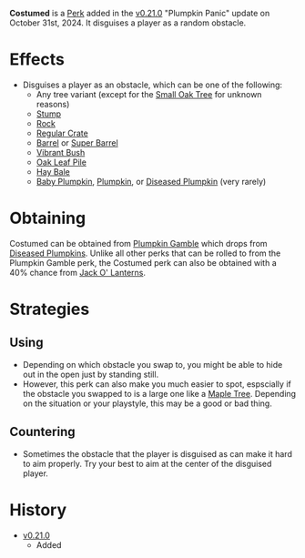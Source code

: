 <Event />

**Costumed** is a [Perk](/perks) added in the [v0.21.0](https://github.com/HasangerGames/suroi/releases/tag/v0.21.0) "Plumpkin Panic" update on October 31st, 2024. It disguises a player as a random obstacle.

# Effects
- Disguises a player as an obstacle, which can be one of the following: 
  - Any tree variant (except for the [Small Oak Tree](/obstacles/small_oak_tree) for unknown reasons)
  - [Stump](/obstacles/stump)
  - [Rock](/obstacles/rock)
  - [Regular Crate](/obstacles/regular_crate)
  - [Barrel](/obstacles/barrel) or [Super Barrel](/obstacles/super_barrel)
  - [Vibrant Bush](/obstacles/vibrant_bush)
  - [Oak Leaf Pile](/obstacles/oak_leaf_pile)
  - [Hay Bale](/obstacles/hay_bale)
  - [Baby Plumpkin](/obstacles/baby_plumpkin), [Plumpkin](/obstacles/plumpkin), or [Diseased Plumpkin](/obstacles/diseased_plumpkin) (very rarely)

# Obtaining
Costumed can be obtained from [Plumpkin Gamble](/perks/lets_go_gambling) which drops from [Diseased Plumpkins](/obstacles/diseased_plumpkin). Unlike all other perks that can be rolled to from the Plumpkin Gamble perk, the Costumed perk can also be obtained with a 40% chance from [Jack O' Lanterns](/obstacles/jack_o_lantern).

# Strategies
## Using
- Depending on which obstacle you swap to, you might be able to hide out in the open just by standing still.
- However, this perk can also make you much easier to spot, espscially if the obstacle you swapped to is a large one like a [Maple Tree](/obstacles/maple_tree). Depending on the situation or your playstyle, this may be a good or bad thing.

## Countering
- Sometimes the obstacle that the player is disguised as can make it hard to aim properly. Try your best to aim at the center of the disguised player.

# History
- [v0.21.0](https://github.com/HasangerGames/suroi/releases/tag/v0.21.0)
  - Added

